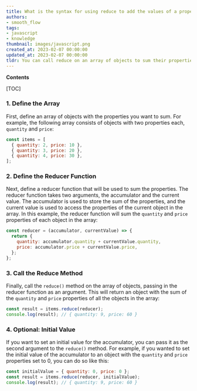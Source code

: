 ```yaml
---
title: What is the syntax for using reduce to add the values of a property from an array of objects?
authors:
- smooth_flow
tags:
- javascript
- knowledge
thumbnail: images/javascript.png
created_at: 2023-02-07 00:00:00
updated_at: 2023-02-07 00:00:00
tldr: You can call reduce on an array of objects to sum their properties by providing a callback function that returns the sum of the current object`s property and the accumulator.
---
```


**Contents**

[TOC]

### 1. Define the Array

First, define an array of objects with the properties you want to sum. For example, the following array consists of objects with two properties each, `quantity` and `price`:

```javascript
const items = [
  { quantity: 2, price: 10 },
  { quantity: 3, price: 20 },
  { quantity: 4, price: 30 },
];
```

### 2. Define the Reducer Function

Next, define a reducer function that will be used to sum the properties. The reducer function takes two arguments, the accumulator and the current value. The accumulator is used to store the sum of the properties, and the current value is used to access the properties of the current object in the array. In this example, the reducer function will sum the `quantity` and `price` properties of each object in the array:

```javascript
const reducer = (accumulator, currentValue) => {
  return {
    quantity: accumulator.quantity + currentValue.quantity,
    price: accumulator.price + currentValue.price,
  };
};
```

### 3. Call the Reduce Method

Finally, call the `reduce()` method on the array of objects, passing in the reducer function as an argument. This will return an object with the sum of the `quantity` and `price` properties of all the objects in the array:

```javascript
const result = items.reduce(reducer);
console.log(result); // { quantity: 9, price: 60 }
```

### 4. Optional: Initial Value

If you want to set an initial value for the accumulator, you can pass it as the second argument to the `reduce()` method. For example, if you wanted to set the initial value of the accumulator to an object with the `quantity` and `price` properties set to 0, you can do so like this:

```javascript
const initialValue = { quantity: 0, price: 0 };
const result = items.reduce(reducer, initialValue);
console.log(result); // { quantity: 9, price: 60 }
```
